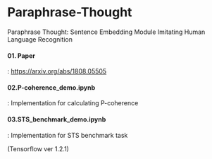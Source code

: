 # Paraphrase-Thought

Paraphrase Thought: Sentence Embedding Module Imitating Human Language Recognition

#### 01. Paper
: https://arxiv.org/abs/1808.05505

#### 02.P-coherence_demo.ipynb
: Implementation for calculating P-coherence

#### 03.STS_benchmark_demo.ipynb
: Implementation for STS benchmark task

(Tensorflow ver 1.2.1)
